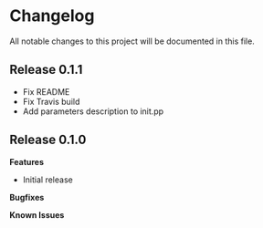 # Changelog

All notable changes to this project will be documented in this file.


## Release 0.1.1

* Fix README
* Fix Travis build
* Add parameters description to init.pp

## Release 0.1.0

**Features**

* Initial release

**Bugfixes**

**Known Issues**
